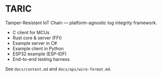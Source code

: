 # TARIC

Tamper-Resistant IoT Chain — platform-agnostic log integrity framework.

- C client for MCUs
- Rust core & server (FFI)
- Example server in C#
- Example client in Python
- ESP32 example (ESP-IDF)
- End-to-end testing harness

See `docs/context.md` and `docs/api/wire-format.md`.
